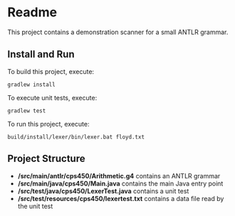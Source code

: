 # Readme

This project contains a demonstration scanner for a small ANTLR grammar.

## Install and Run

To build this project, execute:

```
gradlew install
```

To execute unit tests, execute:

```
gradlew test
```

To run this project, execute:

```
build/install/lexer/bin/lexer.bat floyd.txt
```

## Project Structure

* **/src/main/antlr/cps450/Arithmetic.g4** contains an ANTLR grammar
* **/src/main/java/cps450/Main.java** contains the main Java entry point
* **/src/test/java/cps450/LexerTest.java** contains a unit test
* **/src/test/resources/cps450/lexertest.txt** contains a data file read by the unit test

